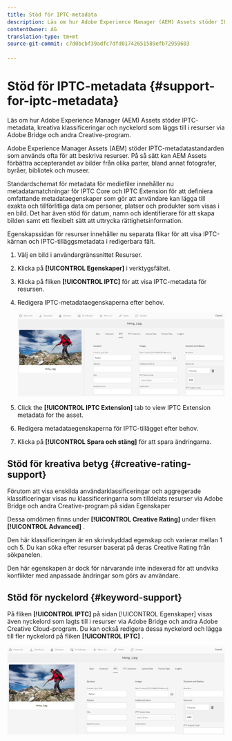 ```yaml
---
title: Stöd för IPTC-metadata
description: Läs om hur Adobe Experience Manager (AEM) Assets stöder IPTC-metadata, kreativa klassificeringar och nyckelord som läggs till i resurser via Adobe Bridge och andra Creative-program.
contentOwner: AG
translation-type: tm+mt
source-git-commit: c7d0bcbf39adfc7dfd01742651589efb72959603

---
```



# Stöd för IPTC-metadata {#support-for-iptc-metadata}

Läs om hur Adobe Experience Manager (AEM) Assets stöder IPTC-metadata, kreativa klassificeringar och nyckelord som läggs till i resurser via Adobe Bridge och andra Creative-program.

Adobe Experience Manager Assets (AEM) stöder IPTC-metadatastandarden som används ofta för att beskriva resurser. På så sätt kan AEM Assets förbättra accepterandet av bilder från olika parter, bland annat fotografer, byråer, bibliotek och museer.

Standardschemat för metadata för mediefiler innehåller nu metadatamatchningar för IPTC Core och IPTC Extension för att definiera omfattande metadataegenskaper som gör att användare kan lägga till exakta och tillförlitliga data om personer, platser och produkter som visas i en bild. Det har även stöd för datum, namn och identifierare för att skapa bilden samt ett flexibelt sätt att uttrycka rättighetsinformation.

Egenskapssidan för resurser innehåller nu separata flikar för att visa IPTC-kärnan och IPTC-tilläggsmetadata i redigerbara fält.

1. Välj en bild i användargränssnittet Resurser.
1. Klicka på **[!UICONTROL Egenskaper]** i verktygsfältet.
1. Klicka på fliken **[!UICONTROL IPTC]** för att visa IPTC-metadata för resursen.
1. Redigera IPTC-metadataegenskaperna efter behov.

   ![iptc_tab](assets/keywords-in-iptc-tab.png)

1. Click the **[!UICONTROL IPTC Extension]** tab to view IPTC Extension metadata for the asset.
1. Redigera metadataegenskaperna för IPTC-tillägget efter behov.
1. Klicka på **[!UICONTROL Spara och stäng]** för att spara ändringarna.

## Stöd för kreativa betyg {#creative-rating-support}

Förutom att visa enskilda användarklassificeringar och aggregerade klassificeringar visas nu klassificeringarna som tilldelats resurser via Adobe Bridge och andra Creative-program på sidan Egenskaper

Dessa omdömen finns under **[!UICONTROL Creative Rating]** under fliken **[!UICONTROL Advanced]** .

Den här klassificeringen är en skrivskyddad egenskap och varierar mellan 1 och 5. Du kan söka efter resurser baserat på deras Creative Rating från sökpanelen.

Den här egenskapen är dock för närvarande inte indexerad för att undvika konflikter med anpassade ändringar som görs av användare.

## Stöd för nyckelord {#keyword-support}

På fliken **[!UICONTROL IPTC]** på sidan [!UICONTROL Egenskaper] visas även nyckelord som lagts till i resurser via Adobe Bridge och andra Adobe Creative Cloud-program. Du kan också redigera dessa nyckelord och lägga till fler nyckelord på fliken **[!UICONTROL IPTC]** .

![keywords](assets/keywords-in-iptc-tab.png)
